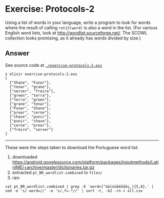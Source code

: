 # Exercise: Protocols-2

Using a list of words in your language, write a program to look for words where the result of calling `rot13(word)` is also a word in the list. (For various English word lists, look at http://wordlist.sourceforge.net/. The SCOWL collection looks promising, as it already has words divided by size.)

## Answer

See source code at [`./exercise-protocols-2.exs`](./exercise-protocols-2.exs)
```
❯ elixir exercise-protocols-2.exs
[
  {"Shane", "Funar"},
  {"tenar", "grane"},
  {"server", "freire"},
  {"green", "terra"},
  {"terra", "green"},
  {"grane", "tenar"},
  {"Funar", "Shane"},
  {"prear", "cerne"},
  {"chave", "punir"},
  {"punir", "chave"},
  {"cerne", "prear"},
  {"freire", "server"}
]
```

---

These were the steps taken to download the Portuguese word list:
1. downloaded https://android.googlesource.com/platform/packages/inputmethods/LatinIME/+archive/master/dictionaries.tar.gz
2. extracted `pt_BR_wordlist.combined` to `files/`
3. ran:
```
cat pt_BR_wordlist.combined | grep -E 'word=[^áéíóúâêôãõç,]{5,8},' | sed -e 's/ word=//' -e 's/,f=.*//' | sort -t, -k2 -rn > all.csv
```
